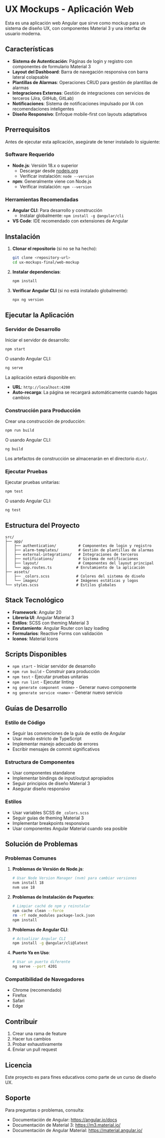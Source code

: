 # UX Mockups - Aplicación Web

Esta es una aplicación web Angular que sirve como mockup para un sistema de diseño UX, con componentes Material 3 y una interfaz de usuario moderna.

## Características

- **Sistema de Autenticación**: Páginas de login y registro con componentes de formulario Material 3
- **Layout del Dashboard**: Barra de navegación responsiva con barra lateral colapsable
- **Plantillas de Alarmas**: Operaciones CRUD para gestión de plantillas de alarmas
- **Integraciones Externas**: Gestión de integraciones con servicios de terceros (Jira, GitHub, GitLab)
- **Notificaciones**: Sistema de notificaciones impulsado por IA con recomendaciones inteligentes
- **Diseño Responsivo**: Enfoque mobile-first con layouts adaptativos

## Prerrequisitos

Antes de ejecutar esta aplicación, asegúrate de tener instalado lo siguiente:

### Software Requerido

- **Node.js**: Versión 18.x o superior
  - Descargar desde [nodejs.org](https://nodejs.org/)
  - Verificar instalación: `node --version`
- **npm**: Generalmente viene con Node.js
  - Verificar instalación: `npm --version`

### Herramientas Recomendadas

- **Angular CLI**: Para desarrollo y construcción
  - Instalar globalmente: `npm install -g @angular/cli`
- **VS Code**: IDE recomendado con extensiones de Angular

## Instalación

1. **Clonar el repositorio** (si no se ha hecho):
   ```bash
   git clone <repository-url>
   cd ux-mockups-final/web-mockup
   ```

2. **Instalar dependencias**:
   ```bash
   npm install
   ```

3. **Verificar Angular CLI** (si no está instalado globalmente):
   ```bash
   npx ng version
   ```

## Ejecutar la Aplicación

### Servidor de Desarrollo

Iniciar el servidor de desarrollo:

```bash
npm start
```

O usando Angular CLI:

```bash
ng serve
```

La aplicación estará disponible en:
- **URL**: `http://localhost:4200`
- **Auto-recarga**: La página se recargará automáticamente cuando hagas cambios

### Construcción para Producción

Crear una construcción de producción:

```bash
npm run build
```

O usando Angular CLI:

```bash
ng build
```

Los artefactos de construcción se almacenarán en el directorio `dist/`.

### Ejecutar Pruebas

Ejecutar pruebas unitarias:

```bash
npm test
```

O usando Angular CLI:

```bash
ng test
```

## Estructura del Proyecto

```
src/
├── app/
│   ├── authentication/          # Componentes de login y registro
│   ├── alarm-templates/         # Gestión de plantillas de alarmas
│   ├── external-integrations/   # Integraciones de terceros
│   ├── notifications/           # Sistema de notificaciones
│   ├── layout/                  # Componentes del layout principal
│   └── app.routes.ts           # Enrutamiento de la aplicación
├── assets/
│   ├── _colors.scss            # Colores del sistema de diseño
│   └── images/                 # Imágenes estáticas y logos
└── styles.scss                 # Estilos globales
```

## Stack Tecnológico

- **Framework**: Angular 20
- **Librería UI**: Angular Material 3
- **Estilos**: SCSS con theming Material 3
- **Enrutamiento**: Angular Router con lazy loading
- **Formularios**: Reactive Forms con validación
- **Iconos**: Material Icons

## Scripts Disponibles

- `npm start` - Iniciar servidor de desarrollo
- `npm run build` - Construir para producción
- `npm test` - Ejecutar pruebas unitarias
- `npm run lint` - Ejecutar linting
- `ng generate component <name>` - Generar nuevo componente
- `ng generate service <name>` - Generar nuevo servicio

## Guías de Desarrollo

### Estilo de Código

- Seguir las convenciones de la guía de estilo de Angular
- Usar modo estricto de TypeScript
- Implementar manejo adecuado de errores
- Escribir mensajes de commit significativos

### Estructura de Componentes

- Usar componentes standalone
- Implementar bindings de input/output apropiados
- Seguir principios de diseño Material 3
- Asegurar diseño responsivo

### Estilos

- Usar variables SCSS de `_colors.scss`
- Seguir guías de theming Material 3
- Implementar breakpoints responsivos
- Usar componentes Angular Material cuando sea posible

## Solución de Problemas

### Problemas Comunes

1. **Problemas de Versión de Node.js**:
   ```bash
   # Usar Node Version Manager (nvm) para cambiar versiones
   nvm install 18
   nvm use 18
   ```

2. **Problemas de Instalación de Paquetes**:
   ```bash
   # Limpiar caché de npm y reinstalar
   npm cache clean --force
   rm -rf node_modules package-lock.json
   npm install
   ```

3. **Problemas de Angular CLI**:
   ```bash
   # Actualizar Angular CLI
   npm install -g @angular/cli@latest
   ```

4. **Puerto Ya en Uso**:
   ```bash
   # Usar un puerto diferente
   ng serve --port 4201
   ```

### Compatibilidad de Navegadores

- Chrome (recomendado)
- Firefox
- Safari
- Edge

## Contribuir

1. Crear una rama de feature
2. Hacer tus cambios
3. Probar exhaustivamente
4. Enviar un pull request

## Licencia

Este proyecto es para fines educativos como parte de un curso de diseño UX.

## Soporte

Para preguntas o problemas, consulta:
- Documentación de Angular: https://angular.io/docs
- Documentación de Material 3: https://m3.material.io/
- Documentación de Angular Material: https://material.angular.io/